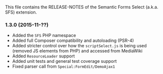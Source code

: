 This file contains the RELEASE-NOTES of the Semantic Forms Select (a.k.a. SFS) extension.

### 1.3.0 (2015-11-??)

* Added the `SFS` PHP namespace
* Added full Composer compatibility and autoloading (PSR-4)
* Added stricter control over how the `scriptSelect.js` is being used (removed JS elements from PHP) and accessed from MediaWiki
* Added `ResourceLoader` support
* Added unit tests and general test coverage support
* Fixed parser call from `Special:FormEdit/DemoAjax1`
